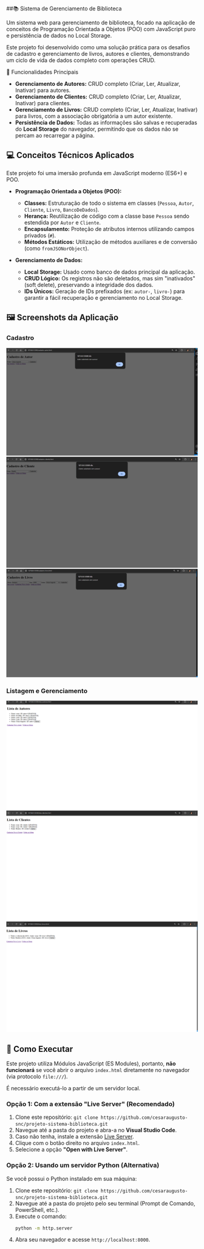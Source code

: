 ##📚 Sistema de Gerenciamento de Biblioteca

Um sistema web para gerenciamento de biblioteca, focado na aplicação de conceitos de Programação Orientada a Objetos (POO) com JavaScript puro e persistência de dados no Local Storage.

Este projeto foi desenvolvido como uma solução prática para os desafios de cadastro e gerenciamento de livros, autores e clientes, demonstrando um ciclo de vida de dados completo com operações CRUD.

🚀 Funcionalidades Principais

* **Gerenciamento de Autores:** CRUD completo (Criar, Ler, Atualizar, Inativar) para autores.
* **Gerenciamento de Clientes:** CRUD completo (Criar, Ler, Atualizar, Inativar) para clientes.
* **Gerenciamento de Livros:** CRUD completo (Criar, Ler, Atualizar, Inativar) para livros, com a associação obrigatória a um autor existente.
* **Persistência de Dados:** Todas as informações são salvas e recuperadas do **Local Storage** do navegador, permitindo que os dados não se percam ao recarregar a página.

## 💻 Conceitos Técnicos Aplicados

Este projeto foi uma imersão profunda em JavaScript moderno (ES6+) e POO.

* **Programação Orientada a Objetos (POO):**
    * **Classes:** Estruturação de todo o sistema em classes (`Pessoa`, `Autor`, `Cliente`, `Livro`, `BancoDeDados`).
    * **Herança:** Reutilização de código com a classe base `Pessoa` sendo estendida por `Autor` e `Cliente`.
    * **Encapsulamento:** Proteção de atributos internos utilizando campos privados (`#`).
    * **Métodos Estáticos:** Utilização de métodos auxiliares e de conversão (como `fromJSONorObject`).

* **Gerenciamento de Dados:**
    * **Local Storage:** Usado como banco de dados principal da aplicação.
    * **CRUD Lógico:** Os registros não são deletados, mas sim "inativados" (soft delete), preservando a integridade dos dados.
    * **IDs Únicos:** Geração de IDs prefixados (ex: `autor-`, `livro-`) para garantir a fácil recuperação e gerenciamento no Local Storage.

## 🖼️ Screenshots da Aplicação

### Cadastro
![Tela de Cadastro de Autor](./tii06_biblioteca/assets/cadastro-autor.png)
![Tela de Cadastro de Cliente](./tii06_biblioteca/assets/cadastrar-clientes.png)
![Tela de Cadastro de Livro](./tii06_biblioteca/assets/cadastrar-livros.png)

### Listagem e Gerenciamento
![Tela de Listagem de Autores](./tii06_biblioteca/assets/listar-autores.png)
![Tela de Listagem de Clientes](./tii06_biblioteca/assets/listar-clientes.png)
![Tela de Listagem de Livros](./tii06_biblioteca/assets/listar-livros.png)

## 🏁 Como Executar

Este projeto utiliza Módulos JavaScript (ES Modules), portanto, **não funcionará** se você abrir o arquivo `index.html` diretamente no navegador (via protocolo `file:///`).

É necessário executá-lo a partir de um servidor local.

### Opção 1: Com a extensão "Live Server" (Recomendado)

1.  Clone este repositório: `git clone https://github.com/cesaraugusto-snc/projeto-sistema-biblioteca.git`
2.  Navegue até a pasta do projeto e abra-a no **Visual Studio Code**.
3.  Caso não tenha, instale a extensão [Live Server](https://marketplace.visualstudio.com/items?itemName=ritwickdey.LiveServer).
4.  Clique com o botão direito no arquivo `index.html`.
5.  Selecione a opção **"Open with Live Server"**.

### Opção 2: Usando um servidor Python (Alternativa)

Se você possui o Python instalado em sua máquina:

1.  Clone este repositório: `git clone https://github.com/cesaraugusto-snc/projeto-sistema-biblioteca.git`
2.  Navegue até a pasta do projeto pelo seu terminal (Prompt de Comando, PowerShell, etc.).
3.  Execute o comando:
    ```bash
    python -m http.server
    ```
4.  Abra seu navegador e acesse `http://localhost:8000`.
